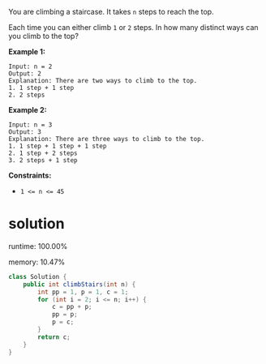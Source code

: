 You are climbing a staircase. It takes `n` steps to reach the top.

Each time you can either climb `1` or `2` steps. In how many distinct ways can you climb to the top?

 

**Example 1:**

```
Input: n = 2
Output: 2
Explanation: There are two ways to climb to the top.
1. 1 step + 1 step
2. 2 steps
```

**Example 2:**

```
Input: n = 3
Output: 3
Explanation: There are three ways to climb to the top.
1. 1 step + 1 step + 1 step
2. 1 step + 2 steps
3. 2 steps + 1 step
```

 

**Constraints:**

- `1 <= n <= 45`

# solution

runtime: 100.00%

memory: 10.47%

```java
class Solution {
    public int climbStairs(int n) {
        int pp = 1, p = 1, c = 1;
        for (int i = 2; i <= n; i++) {
            c = pp + p;
            pp = p;
            p = c;
        }
        return c;
    }
}
```

